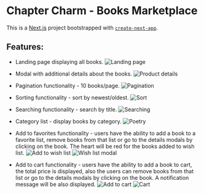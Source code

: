 # Chapter Charm - Books Marketplace
 
This is a [Next.js](https://nextjs.org/) project bootstrapped with [`create-next-app`](https://github.com/vercel/next.js/tree/canary/packages/create-next-app).

## Features:

* Landing page displaying all books.
![Landing page](https://github.com/malinabucur/Marketplace-App/assets/109577091/ab136b62-92b1-4e6a-bd82-444bcabc3d32)

* Modal with additional details about the books.
![Product details](https://github.com/malinabucur/Marketplace-App/assets/109577091/41de72b8-d9d0-40fa-a490-cdd330236327)

  
* Pagination functionality - 10 books/page.
![Pagination](https://github.com/malinabucur/Marketplace-App/assets/109577091/9a096e53-d5db-44d2-b2b4-2f3332653762)


* Sorting functionality - sort by newest/oldest.
![Sort](https://github.com/malinabucur/Marketplace-App/assets/109577091/4bb2d56e-8dc7-4551-98df-e773821ef8d3)

  
* Searching functionality - search by title.
![Searching](https://github.com/malinabucur/Marketplace-App/assets/109577091/eb016733-014c-4b21-8557-c040cd1a09a3)

  
* Category list - display books by category.
![Poetry](https://github.com/malinabucur/Marketplace-App/assets/109577091/81141b93-6ff4-41bf-ac49-db14a466a07e)


* Add to favorites functionality - users have the ability to add a book to a favorite list, remove books from that list or go to the details modals by clicking on the book. The heart will be red for the books added to wish list.
![Add to wish list](https://github.com/malinabucur/Marketplace-App/assets/109577091/efa8849b-e55f-42a5-b1b1-1098e20b98cd)
![Wish list modal](https://github.com/malinabucur/Marketplace-App/assets/109577091/abf7726f-b618-4a7f-9e99-881e05776000)

  
* Add to cart functionality - users have the ability to add a book to cart, the total price is displayed, also the users can remove books from that list or go to the details modals by clicking on the book. A notification message will be also displayed.
![Add to cart](https://github.com/malinabucur/Marketplace-App/assets/109577091/fd348d4d-5c9c-4dde-b4f0-bad64131e953)
![Cart](https://github.com/malinabucur/Marketplace-App/assets/109577091/ba0ff64c-0620-4e7c-9f5f-e37afa39a9eb)
